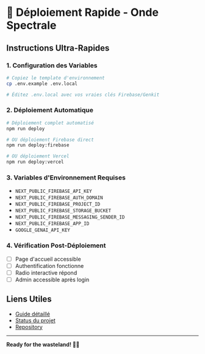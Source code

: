 # 🚀 Déploiement Rapide - Onde Spectrale

## Instructions Ultra-Rapides

### 1. Configuration des Variables
```bash
# Copiez le template d'environnement
cp .env.example .env.local

# Éditez .env.local avec vos vraies clés Firebase/Genkit
```

### 2. Déploiement Automatique
```bash
# Déploiement complet automatisé
npm run deploy

# OU déploiement Firebase direct
npm run deploy:firebase

# OU déploiement Vercel
npm run deploy:vercel
```

### 3. Variables d'Environnement Requises
- `NEXT_PUBLIC_FIREBASE_API_KEY`
- `NEXT_PUBLIC_FIREBASE_AUTH_DOMAIN`
- `NEXT_PUBLIC_FIREBASE_PROJECT_ID`
- `NEXT_PUBLIC_FIREBASE_STORAGE_BUCKET`
- `NEXT_PUBLIC_FIREBASE_MESSAGING_SENDER_ID`
- `NEXT_PUBLIC_FIREBASE_APP_ID`
- `GOOGLE_GENAI_API_KEY`

### 4. Vérification Post-Déploiement
- [ ] Page d'accueil accessible
- [ ] Authentification fonctionne
- [ ] Radio interactive répond
- [ ] Admin accessible après login

## Liens Utiles
- [Guide détaillé](docs/DEPLOYMENT.md)
- [Status du projet](docs/STATUS.md)
- [Repository](https://github.com/Sevangmb/Onde-Spectrale)

---
**Ready for the wasteland! 📡💀**